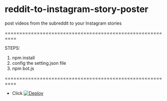 # reddit-to-instagram-story-poster
post videos from the subreddit  to your Instagram stories


==========================================================

STEPS:

1) npm install
2) config the setting.json file
3) npm bot.js

==========================================================

- Click  [![Deploy](https://www.herokucdn.com/deploy/button.svg)](https://heroku.com/deploy?template=https://github.com/pmbeman/reddit-to-instagram-story-poster)
